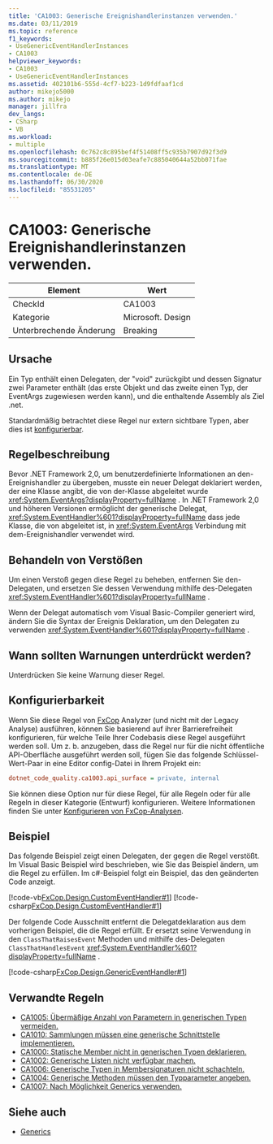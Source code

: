 ```yaml
---
title: 'CA1003: Generische Ereignishandlerinstanzen verwenden.'
ms.date: 03/11/2019
ms.topic: reference
f1_keywords:
- UseGenericEventHandlerInstances
- CA1003
helpviewer_keywords:
- CA1003
- UseGenericEventHandlerInstances
ms.assetid: 402101b6-555d-4cf7-b223-1d9fdfaaf1cd
author: mikejo5000
ms.author: mikejo
manager: jillfra
dev_langs:
- CSharp
- VB
ms.workload:
- multiple
ms.openlocfilehash: 0c762c8c895bef4f51408ff5c935b7907d92f3d9
ms.sourcegitcommit: b885f26e015d03eafe7c885040644a52bb071fae
ms.translationtype: MT
ms.contentlocale: de-DE
ms.lasthandoff: 06/30/2020
ms.locfileid: "85531205"
---
```

# <a name="ca1003-use-generic-event-handler-instances"></a>CA1003: Generische Ereignishandlerinstanzen verwenden.

|Element|Wert|
|-|-|
|CheckId|CA1003|
|Kategorie|Microsoft. Design|
|Unterbrechende Änderung|Breaking|

## <a name="cause"></a>Ursache

Ein Typ enthält einen Delegaten, der "void" zurückgibt und dessen Signatur zwei Parameter enthält (das erste Objekt und das zweite einen Typ, der EventArgs zugewiesen werden kann), und die enthaltende Assembly als Ziel .net.

Standardmäßig betrachtet diese Regel nur extern sichtbare Typen, aber dies ist [konfigurierbar](#configurability).

## <a name="rule-description"></a>Regelbeschreibung

Bevor .NET Framework 2,0, um benutzerdefinierte Informationen an den-Ereignishandler zu übergeben, musste ein neuer Delegat deklariert werden, der eine Klasse angibt, die von der-Klasse abgeleitet wurde <xref:System.EventArgs?displayProperty=fullName> . In .NET Framework 2,0 und höheren Versionen ermöglicht der generische Delegat, <xref:System.EventHandler%601?displayProperty=fullName> dass jede Klasse, die von abgeleitet ist, in <xref:System.EventArgs> Verbindung mit dem-Ereignishandler verwendet wird.

## <a name="how-to-fix-violations"></a>Behandeln von Verstößen

Um einen Verstoß gegen diese Regel zu beheben, entfernen Sie den-Delegaten, und ersetzen Sie dessen Verwendung mithilfe des-Delegaten <xref:System.EventHandler%601?displayProperty=fullName> .

Wenn der Delegat automatisch vom Visual Basic-Compiler generiert wird, ändern Sie die Syntax der Ereignis Deklaration, um den Delegaten zu verwenden <xref:System.EventHandler%601?displayProperty=fullName> .

## <a name="when-to-suppress-warnings"></a>Wann sollten Warnungen unterdrückt werden?

Unterdrücken Sie keine Warnung dieser Regel.

## <a name="configurability"></a>Konfigurierbarkeit

Wenn Sie diese Regel von [FxCop](install-fxcop-analyzers.md) Analyzer (und nicht mit der Legacy Analyse) ausführen, können Sie basierend auf ihrer Barrierefreiheit konfigurieren, für welche Teile Ihrer Codebasis diese Regel ausgeführt werden soll. Um z. b. anzugeben, dass die Regel nur für die nicht öffentliche API-Oberfläche ausgeführt werden soll, fügen Sie das folgende Schlüssel-Wert-Paar in eine Editor config-Datei in Ihrem Projekt ein:

```ini
dotnet_code_quality.ca1003.api_surface = private, internal
```

Sie können diese Option nur für diese Regel, für alle Regeln oder für alle Regeln in dieser Kategorie (Entwurf) konfigurieren. Weitere Informationen finden Sie unter [Konfigurieren von FxCop-Analysen](configure-fxcop-analyzers.md).

## <a name="example"></a>Beispiel

Das folgende Beispiel zeigt einen Delegaten, der gegen die Regel verstößt. Im Visual Basic Beispiel wird beschrieben, wie Sie das Beispiel ändern, um die Regel zu erfüllen. Im c#-Beispiel folgt ein Beispiel, das den geänderten Code anzeigt.

[!code-vb[FxCop.Design.CustomEventHandler#1](../code-quality/codesnippet/VisualBasic/ca1003-use-generic-event-handler-instances_1.vb)]
[!code-csharp[FxCop.Design.CustomEventHandler#1](../code-quality/codesnippet/CSharp/ca1003-use-generic-event-handler-instances_1.cs)]

Der folgende Code Ausschnitt entfernt die Delegatdeklaration aus dem vorherigen Beispiel, die die Regel erfüllt. Er ersetzt seine Verwendung in den `ClassThatRaisesEvent` Methoden und mithilfe des-Delegaten `ClassThatHandlesEvent` <xref:System.EventHandler%601?displayProperty=fullName> .

[!code-csharp[FxCop.Design.GenericEventHandler#1](../code-quality/codesnippet/CSharp/ca1003-use-generic-event-handler-instances_2.cs)]

## <a name="related-rules"></a>Verwandte Regeln

- [CA1005: Übermäßige Anzahl von Parametern in generischen Typen vermeiden.](../code-quality/ca1005.md)
- [CA1010: Sammlungen müssen eine generische Schnittstelle implementieren.](../code-quality/ca1010.md)
- [CA1000: Statische Member nicht in generischen Typen deklarieren.](../code-quality/ca1000.md)
- [CA1002: Generische Listen nicht verfügbar machen.](../code-quality/ca1002.md)
- [CA1006: Generische Typen in Membersignaturen nicht schachteln.](../code-quality/ca1006.md)
- [CA1004: Generische Methoden müssen den Typparameter angeben.](../code-quality/ca1004.md)
- [CA1007: Nach Möglichkeit Generics verwenden.](../code-quality/ca1007.md)

## <a name="see-also"></a>Siehe auch

- [Generics](/dotnet/csharp/programming-guide/generics/index)
